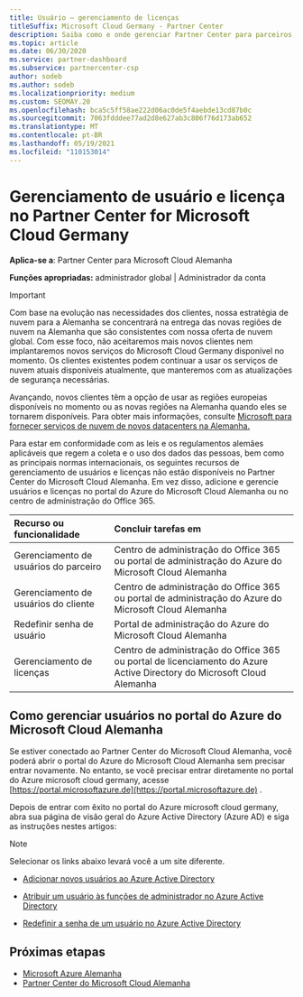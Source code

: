 ```yaml
---
title: Usuário – gerenciamento de licenças
titleSuffix: Microsoft Cloud Germany - Partner Center
description: Saiba como e onde gerenciar Partner Center para parceiros, clientes e licenças do Microsoft Cloud Alemanha, bem como redefinições de senha.
ms.topic: article
ms.date: 06/30/2020
ms.service: partner-dashboard
ms.subservice: partnercenter-csp
author: sodeb
ms.author: sodeb
ms.localizationpriority: medium
ms.custom: SEOMAY.20
ms.openlocfilehash: bca5c5ff58ae222d06ac0de5f4aebde13cd87b0c
ms.sourcegitcommit: 7063fdddee77ad2d8e627ab3c806f76d173ab652
ms.translationtype: MT
ms.contentlocale: pt-BR
ms.lasthandoff: 05/19/2021
ms.locfileid: "110153014"
---
```

# <a name="user-and-license-management-in-partner-center-for-microsoft-cloud-germany"></a>Gerenciamento de usuário e licença no Partner Center for Microsoft Cloud Germany

**Aplica-se a**: Partner Center para Microsoft Cloud Alemanha

**Funções apropriadas:** administrador global | Administrador da conta

> [!IMPORTANT]
> Com base na evolução nas necessidades dos clientes, nossa estratégia de nuvem para a Alemanha se concentrará na entrega das novas regiões de nuvem na Alemanha que são consistentes com nossa oferta de nuvem global. Com esse foco, não aceitaremos mais novos clientes nem implantaremos novos serviços do Microsoft Cloud Germany disponível no momento. Os clientes existentes podem continuar a usar os serviços de nuvem atuais disponíveis atualmente, que manteremos com as atualizações de segurança necessárias.
>  
> Avançando, novos clientes têm a opção de usar as regiões europeias disponíveis no momento ou as novas regiões na Alemanha quando eles se tornarem disponíveis. Para obter mais informações, consulte [Microsoft para fornecer serviços de nuvem de novos datacenters na Alemanha.](https://news.microsoft.com/europe/2018/08/31/microsoft-to-deliver-cloud-services-from-new-datacentres-in-germany-in-2019-to-meet-evolving-customer-needs/)

Para estar em conformidade com as leis e os regulamentos alemães aplicáveis que regem a coleta e o uso dos dados das pessoas, bem como as principais normas internacionais, os seguintes recursos de gerenciamento de usuários e licenças não estão disponíveis no Partner Center do Microsoft Cloud Alemanha. Em vez disso, adicione e gerencie usuários e licenças no portal do Azure do Microsoft Cloud Alemanha ou no centro de administração do Office 365.

Recurso ou funcionalidade | Concluir tarefas em
:--- | :---
Gerenciamento de usuários do parceiro | Centro de administração do Office 365 ou portal de administração do Azure do Microsoft Cloud Alemanha
Gerenciamento de usuários do cliente | Centro de administração do Office 365 ou portal de administração do Azure do Microsoft Cloud Alemanha
Redefinir senha de usuário | Portal de administração do Azure do Microsoft Cloud Alemanha
Gerenciamento de licenças | Centro de administração do Office 365 ou portal de licenciamento do Azure Active Directory do Microsoft Cloud Alemanha

## <a name="how-to-manage-users-in-the-azure-portal-for-microsoft-cloud-germany"></a>Como gerenciar usuários no portal do Azure do Microsoft Cloud Alemanha 

Se estiver conectado ao Partner Center do Microsoft Cloud Alemanha, você poderá abrir o portal do Azure do Microsoft Cloud Alemanha sem precisar entrar novamente. No entanto, se você precisar entrar diretamente no portal do Azure microsoft cloud germany, acesse [https://portal.microsoftazure.de](https://portal.microsoftazure.de) . 

Depois de entrar com êxito no portal do Azure microsoft cloud germany, abra sua página de visão geral do Azure Active Directory (Azure AD) e siga as instruções nestes artigos:

> [!NOTE]  
> Selecionar os links abaixo levará você a um site diferente.

-  [Adicionar novos usuários ao Azure Active Directory](/azure/active-directory/active-directory-users-create-azure-portal)

-  [Atribuir um usuário às funções de administrador no Azure Active Directory](/azure/active-directory/active-directory-users-assign-role-azure-portal)

-  [Redefinir a senha de um usuário no Azure Active Directory](/azure/active-directory/active-directory-users-reset-password-azure-portal)

## <a name="next-steps"></a>Próximas etapas

-  [Microsoft Azure Alemanha](https://azure.microsoft.com/global-infrastructure/germany/)
-  [Partner Center do Microsoft Cloud Alemanha](partner-center-for-microsoft-cloud-germany.md)